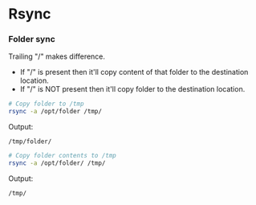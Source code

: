 # Rsync

### Folder sync

Trailing "/" makes difference. 
- If "/" is present then it'll copy content of that folder to the destination location.
- If "/" is NOT present then it'll copy folder to the destination location.

```bash
# Copy folder to /tmp
rsync -a /opt/folder /tmp/
```
Output:
```
/tmp/folder/
```

```bash
# Copy folder contents to /tmp
rsync -a /opt/folder/ /tmp/
```
Output:
```
/tmp/
```
